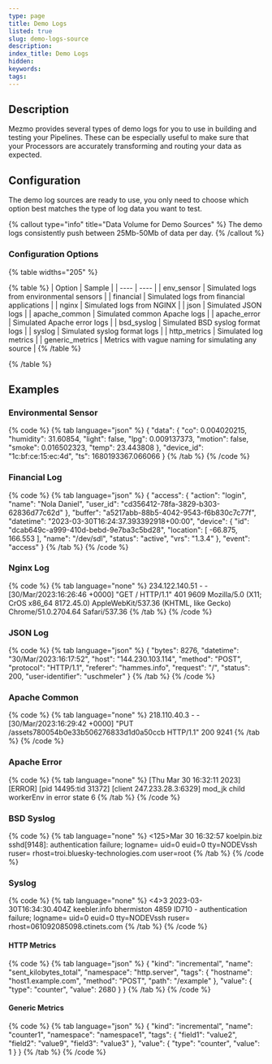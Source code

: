```yaml
---
type: page
title: Demo Logs
listed: true
slug: demo-logs-source
description: 
index_title: Demo Logs
hidden: 
keywords: 
tags: 
---
```



## Description

Mezmo provides several types of demo logs for you to use in building and testing your Pipelines. These can be especially useful to make sure that your Processors are accurately transforming and routing your data as expected.

## Configuration

The demo log sources are ready to use, you only need to choose which option best matches the type of log data you want to test.

{% callout type="info" title="Data Volume for Demo Sources" %}
The demo logs consistently push between 25Mb-50Mb of data per day.
{% /callout %}

### Configuration Options

{% table widths="205" %}

{% table %}
| Option | Sample | 
| ---- | ---- | 
| env_sensor | Simulated logs from environmental sensors | 
| financial | Simulated logs from financial applications | 
| nginx | Simulated logs from NGINX | 
| json | Simulated JSON logs | 
| apache_common | Simulated common Apache logs | 
| apache_error | Simulated Apache error logs | 
| bsd_syslog | Simulated BSD syslog format logs | 
| syslog | Simulated syslog format logs | 
| http_metrics | Simulated log metrics | 
| generic_metrics | Metrics with vague naming for simulating any source | 
{% /table %}

{% /table %}

## Examples

### Environmental Sensor

{% code %}
{% tab language="json" %}
{
"data": {
"co": 0.004020215,
"humidity": 31.60854,
"light": false,
"lpg": 0.009137373,
"motion": false,
"smoke": 0.016502323,
"temp": 23.443808
},
"device_id": "1c:bf:ce:15:ec:4d",
"ts": 1680193367.066066
}
{% /tab %}
{% /code %}

### Financial Log

{% code %}
{% tab language="json" %}
{
"access": {
"action": "login",
"name": "Nola Daniel",
"user_id": "cd356412-78fa-3829-b303-62836d77c62d"
},
"buffer": "a5217abb-88b5-4042-9543-f6b830c7c77f",
"datetime": "2023-03-30T16:24:37.393392918+00:00",
"device": {
"id": "dcab649c-a999-410d-bebd-9e7ba3c5bd28",
"location": [
-66.875,
166.553
],
"name": "/dev/sdl",
"status": "active",
"vrs": "1.3.4"
},
"event": "access"
}
{% /tab %}
{% /code %}

### Nginx Log

{% code %}
{% tab language="none" %}
234.122.140.51 - - [30/Mar/2023:16:26:46 +0000] \"GET / HTTP/1.1\" 401 9609 Mozilla/5.0 (X11; CrOS x86_64 8172.45.0) AppleWebKit/537.36 (KHTML, like Gecko) Chrome/51.0.2704.64 Safari/537.36
{% /tab %}
{% /code %}

### JSON Log

{% code %}
{% tab language="json" %}
{
"bytes": 8276,
"datetime": "30/Mar/2023:16:17:52",
"host": "144.230.103.114",
"method": "POST",
"protocol": "HTTP/1.1",
"referer": "hammes.info",
"request": "/",
"status": 200,
"user-identifier": "uschmeler"
}
{% /tab %}
{% /code %}

### Apache Common

{% code %}
{% tab language="none" %}
218.110.40.3 - - [30/Mar/2023:16:29:42 +0000] \"PUT /assets780054b0e33b506276833d1d0a50ccb HTTP/1.1\" 200 9241
{% /tab %}
{% /code %}

### Apache Error

{% code %}
{% tab language="none" %}
[Thu Mar 30 16:32:11 2023] [ERROR] [pid 14495:tid 31372] [client 247.233.28.3:6329] mod_jk child workerEnv in error state 6
{% /tab %}
{% /code %}

### BSD Syslog

{% code %}
{% tab language="none" %}
&lt;125&gt;Mar 30 16:32:57 koelpin.biz sshd[9148]: authentication failure; logname= uid=0 euid=0 tty=NODEVssh ruser= rhost=troi.bluesky-technologies.com user=root
{% /tab %}
{% /code %}

### Syslog

{% code %}
{% tab language="none" %}
&lt;4&gt;3 2023-03-30T16:34:30.404Z keebler.info bhermiston 4859 ID710 - authentication failure; logname= uid=0 euid=0 tty=NODEVssh ruser= rhost=061092085098.ctinets.com
{% /tab %}
{% /code %}


#### HTTP Metrics

{% code %}
{% tab language="json" %}
{
"kind": "incremental",
"name": "sent_kilobytes_total",
"namespace": "http.server",
"tags": {
"hostname": "host1.example.com",
"method": "POST",
"path": "/example"
},
"value": {
"type": "counter",
"value": 2680
}
}
{% /tab %}
{% /code %}


#### Generic Metrics

{% code %}
{% tab language="json" %}
{
"kind": "incremental",
"name": "counter1",
"namespace": "namespace1",
"tags": {
"field1": "value2",
"field2": "value9",
"field3": "value3"
},
"value": {
"type": "counter",
"value": 1
}
}
{% /tab %}
{% /code %}